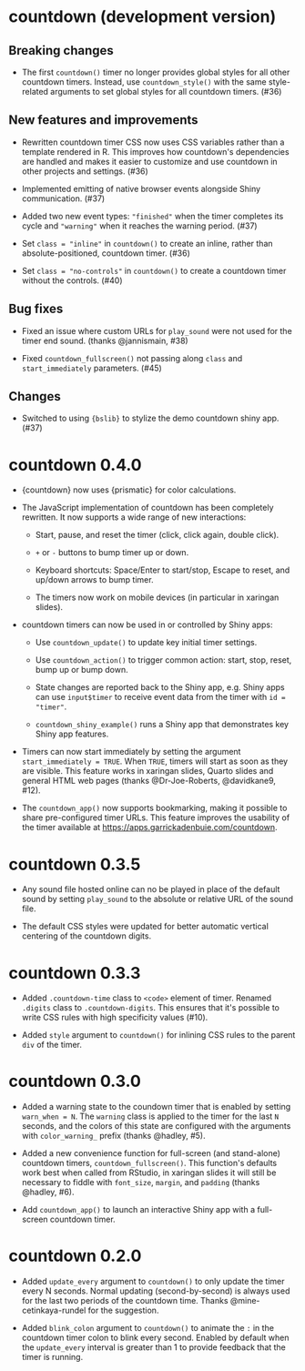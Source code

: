 # countdown (development version)

## Breaking changes

* The first `countdown()` timer no longer provides global styles for all other
  countdown timers. Instead, use `countdown_style()` with the same style-related
  arguments to set global styles for all countdown timers. (#36)

## New features and improvements

* Rewritten countdown timer CSS now uses CSS variables rather than a template
  rendered in R. This improves how countdown's dependencies are handled and
  makes it easier to customize and use countdown in other projects and
  settings. (#36)

* Implemented emitting of native browser events alongside Shiny communication. (#37)

* Added two new event types: `"finished"` when the timer completes its cycle
  and `"warning"` when it reaches the warning period. (#37)

* Set `class = "inline"` in `countdown()` to create an inline, rather than
  absolute-positioned, countdown timer. (#36)

* Set `class = "no-controls"` in `countdown()` to create a countdown timer
  without the controls. (#40)

## Bug fixes

* Fixed an issue where custom URLs for `play_sound` were not used for the timer
  end sound. (thanks @jannismain, #38)
  
* Fixed `countdown_fullscreen()` not passing along `class` and `start_immediately` parameters. (#45)

## Changes

* Switched to using `{bslib}` to stylize the demo countdown shiny app. (#37)

# countdown 0.4.0

* {countdown} now uses {prismatic} for color calculations.

* The JavaScript implementation of countdown has been completely rewritten. It
  now supports a wide range of new interactions:

    * Start, pause, and reset the timer (click, click again, double click).

    * `+` or `-` buttons to bump timer up or down.

    * Keyboard shortcuts: Space/Enter to start/stop, Escape to reset, and up/down
      arrows to bump timer.

    * The timers now work on mobile devices (in particular in xaringan slides).

* countdown timers can now be used in or controlled by Shiny apps:

    * Use `countdown_update()` to update key initial timer settings.

    * Use `countdown_action()` to trigger common action: start, stop, reset,
      bump up or bump down.

    * State changes are reported back to the Shiny app, e.g. Shiny apps can
      use `input$timer` to receive event data from the timer with
      `id = "timer"`.

    * `countdown_shiny_example()` runs a Shiny app that demonstrates key
      Shiny app features.

* Timers can now start immediately by setting the argument
  `start_immediately = TRUE`. When `TRUE`, timers will start as soon as they
  are visible. This feature works in xaringan slides, Quarto slides and general
  HTML web pages (thanks @Dr-Joe-Roberts, @davidkane9, #12).

* The `countdown_app()` now supports bookmarking, making it possible to share
  pre-configured timer URLs. This feature improves the usability of the
  timer available at <https://apps.garrickadenbuie.com/countdown>.


# countdown 0.3.5

* Any sound file hosted online can no be played in place of the default sound
  by setting `play_sound` to the absolute or relative URL of the sound file.

* The default CSS styles were updated for better automatic vertical centering
  of the countdown digits.

# countdown 0.3.3

* Added `.countdown-time` class to `<code>` element of timer. Renamed `.digits`
  class to `.countdown-digits`. This ensures that it's possible to write CSS
  rules with high specificity values (#10).

* Added `style` argument to `countdown()` for inlining CSS rules to the parent
  `div` of the timer.

# countdown 0.3.0

* Added a warning state to the coundown timer that is enabled by setting
  `warn_when = N`. The `warning` class is applied to the timer for the last `N`
  seconds, and the colors of this state are configured with the arguments with
  `color_warning_` prefix (thanks @hadley, #5).

* Added a new convenience function for full-screen (and stand-alone) countdown
  timers, `countdown_fullscreen()`. This function's defaults work best when
  called from RStudio, in xaringan slides it will still be necessary to fiddle
  with `font_size`, `margin`, and `padding` (thanks @hadley, #6).

* Add `countdown_app()` to launch an interactive Shiny app with a full-screen
  countdown timer.

# countdown 0.2.0

* Added `update_every` argument to `countdown()` to only update the timer every
  N seconds. Normal updating (second-by-second) is always used for the last
  two periods of the countdown time. Thanks @mine-cetinkaya-rundel for the
  suggestion.

* Added `blink_colon` argument to `countdown()` to animate the `:` in the
  countdown timer colon to blink every second. Enabled by default when the
  `update_every` interval is greater than 1 to provide feedback that the timer
  is running.
